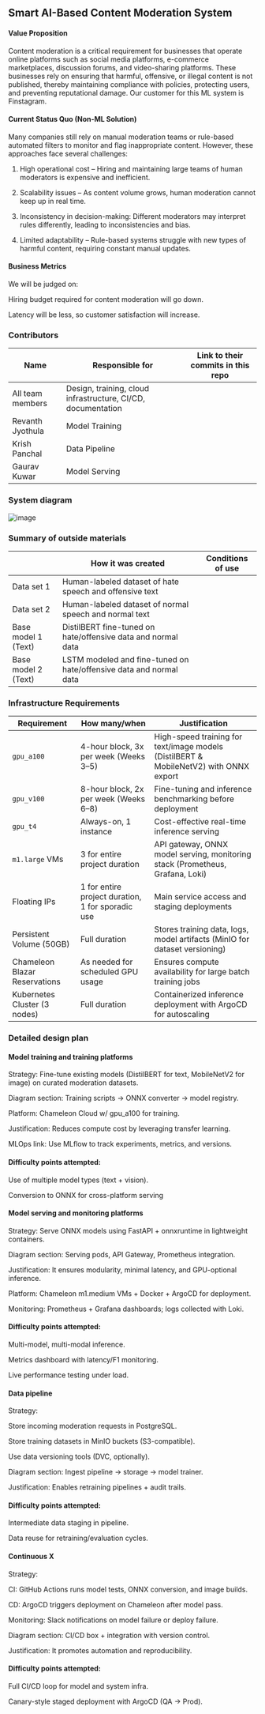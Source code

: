 ## Smart AI-Based Content Moderation System

#### Value Proposition
Content moderation is a critical requirement for businesses that operate online platforms such as social media platforms, e-commerce marketplaces, discussion forums, and video-sharing platforms. These businesses rely on ensuring that harmful, offensive, or illegal content is not published, thereby maintaining compliance with policies, protecting users, and preventing reputational damage. Our customer for this ML system is Finstagram.

#### Current Status Quo (Non-ML Solution)
Many companies still rely on manual moderation teams or rule-based automated filters to monitor and flag inappropriate content. However, these approaches face several challenges:

1. High operational cost – Hiring and maintaining large teams of human moderators is expensive and inefficient.

2. Scalability issues – As content volume grows, human moderation cannot keep up in real time.

3. Inconsistency in decision-making: Different moderators may interpret rules differently, leading to inconsistencies and bias.

4. Limited adaptability – Rule-based systems struggle with new types of harmful content, requiring constant manual updates.

#### Business Metrics
We will be judged on:

Hiring budget required for content moderation will go down.

Latency will be less, so customer satisfaction will increase.


### Contributors

| Name                            | Responsible for                                             | Link to their commits in this repo |
|---------------------------------|-------------------------------------------------------------|------------------------------------|
| All team members                | Design, training, cloud infrastructure, CI/CD, documentation|                                    |
| Revanth Jyothula                | Model Training                                              |                                    |
| Krish Panchal                   | Data Pipeline                                               |                                    |
| Gaurav Kuwar                    | Model Serving                                               |                                    |

### System diagram

![image](https://github.com/user-attachments/assets/462df420-26af-4b75-b763-0a049bccd2d8)


### Summary of outside materials

<!-- In a table, a row for each dataset, foundation model. 
Name of data/model, conditions under which it was created (ideally with links/references), 
conditions under which it may be used. -->

|                             | How it was created                                                  | Conditions of use |
|-----------------------------|---------------------------------------------------------------------|-------------------|
| Data set 1                  | Human-labeled dataset of hate speech and offensive text             |                   |
| Data set 2                  | Human-labeled dataset of normal speech and normal text              |                   |
| Base model 1 (Text)         | DistilBERT fine-tuned on hate/offensive data and normal data        |                   |
| Base model 2 (Text)         | LSTM modeled and fine-tuned on hate/offensive data and normal data |                   |


### Infrastructure Requirements  

| Requirement       | How many/when                                     | Justification |
|------------------|---------------------------------------------------|---------------|
| `gpu_a100`      | 4-hour block, 3x per week (Weeks 3–5)             | High-speed training for text/image models (DistilBERT & MobileNetV2) with ONNX export |
| `gpu_v100`      | 8-hour block, 2x per week (Weeks 6–8)             | Fine-tuning and inference benchmarking before deployment |
| `gpu_t4`        | Always-on, 1 instance                             | Cost-effective real-time inference serving |
| `m1.large` VMs  | 3 for entire project duration                     | API gateway, ONNX model serving, monitoring stack (Prometheus, Grafana, Loki) |
| Floating IPs    | 1 for entire project duration, 1 for sporadic use | Main service access and staging deployments |
| Persistent Volume (50GB) | Full duration                          | Stores training data, logs, model artifacts (MinIO for dataset versioning) |
| Chameleon Blazar Reservations | As needed for scheduled GPU usage | Ensures compute availability for large batch training jobs |
| Kubernetes Cluster (3 nodes) | Full duration                        | Containerized inference deployment with ArgoCD for autoscaling |


### Detailed design plan

#### Model training and training platforms

Strategy: Fine-tune existing models (DistilBERT for text, MobileNetV2 for image) on curated moderation datasets.

Diagram section: Training scripts → ONNX converter → model registry.

Platform: Chameleon Cloud w/ gpu_a100 for training.

Justification: Reduces compute cost by leveraging transfer learning.

MLOps link: Use MLflow to track experiments, metrics, and versions.

#### Difficulty points attempted:

Use of multiple model types (text + vision).

Conversion to ONNX for cross-platform serving

#### Model serving and monitoring platforms

Strategy: Serve ONNX models using FastAPI + onnxruntime in lightweight containers.

Diagram section: Serving pods, API Gateway, Prometheus integration.

Justification: It ensures modularity, minimal latency, and GPU-optional inference.

Platform: Chameleon m1.medium VMs + Docker + ArgoCD for deployment.

Monitoring: Prometheus + Grafana dashboards; logs collected with Loki.

#### Difficulty points attempted:

Multi-model, multi-modal inference.

Metrics dashboard with latency/F1 monitoring.

Live performance testing under load.



#### Data pipeline

Strategy:

Store incoming moderation requests in PostgreSQL.

Store training datasets in MinIO buckets (S3-compatible).

Use data versioning tools (DVC, optionally).

Diagram section: Ingest pipeline → storage → model trainer.

Justification: Enables retraining pipelines + audit trails.

#### Difficulty points attempted:

Intermediate data staging in pipeline.

Data reuse for retraining/evaluation cycles.

#### Continuous X

Strategy:

CI: GitHub Actions runs model tests, ONNX conversion, and image builds.

CD: ArgoCD triggers deployment on Chameleon after model pass.

Monitoring: Slack notifications on model failure or deploy failure.

Diagram section: CI/CD box + integration with version control.

Justification: It promotes automation and reproducibility.

#### Difficulty points attempted:

Full CI/CD loop for model and system infra.

Canary-style staged deployment with ArgoCD (QA → Prod).
